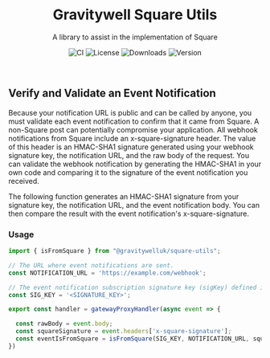 <h1 align="center">Gravitywell Square Utils</h1>
<p align="center">A library to assist in the implementation of Square</p>
<p align="center">
  <img src="https://img.shields.io/github/workflow/status/GravitywellUK/packages/CI/master" alt="CI" />
  <img src="https://img.shields.io/github/license/gravitywelluk/packages" alt="License" />
  <img src="https://img.shields.io/npm/dm/@gravitywelluk/email-generator" alt="Downloads" />
  <img src="https://img.shields.io/npm/v/@gravitywelluk/email-generator" alt="Version" />
</p>
<br />


## Verify and Validate an Event Notification 
Because your notification URL is public and can be called by anyone, you must validate each event notification to confirm that it came from Square. A non-Square post can potentially compromise your application. All webhook notifications from Square include an x-square-signature header. The value of this header is an HMAC-SHA1 signature generated using your webhook signature key, the notification URL, and the raw body of the request. You can validate the webhook notification by generating the HMAC-SHA1 in your own code and comparing it to the signature of the event notification you received.

The following function generates an HMAC-SHA1 signature from your signature key, the notification URL, and the event notification body. You can then compare the result with the event notification's x-square-signature.

### Usage

```typescript
import { isFromSquare } from "@gravitywelluk/square-utils";

// The URL where event notifications are sent.
const NOTIFICATION_URL = 'https://example.com/webhook';

// The event notification subscription signature key (sigKey) defined in dev portal for app.
const SIG_KEY = '<SIGNATURE_KEY>';

export const handler = gatewayProxyHandler(async event => {

  const rawBody = event.body;
  const squareSignature = event.headers['x-square-signature'];
  const eventIsFromSquare = isFromSquare(SIG_KEY, NOTIFICATION_URL, squareSignature, rawBody);
})

```

